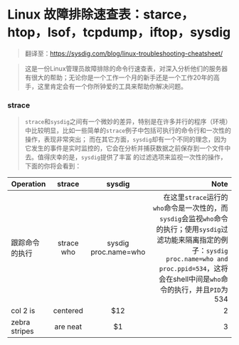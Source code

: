 # Linux 故障排除速查表：starce，htop，lsof，tcpdump，iftop，sysdig
> 翻译至：https://sysdig.com/blog/linux-troubleshooting-cheatsheet/

> 这是一份Linux管理员故障排除的命令行速查表，对深入分析他们的服务器有很大的帮助；无论你是一个工作一个月的新手还是一个工作20年的高手，这里肯定会有一个你所钟爱的工具来帮助你解决问题。

### strace
> `strace`和`sysdig`之间有一个微妙的差异，特别是在许多并行的程序（环境）中比较明显，比如一些简单的`strace`例子中包括可执行的命令行和一次性的操作，表现非常突出；
而在其它方面，`sysdig`却有一个不同的理念，因为它发生的事件是实时监控的，它会在分析并捕获数据之前保存到一个文件中去。值得庆幸的是，`sysdig`提供了丰富
的过滤选项来监视一次性的操作，下面的你将会看到：

| Operation              | strace           | sysdig                  | Note                                                                                                                                                                                                         |
| ---------------------- |:----------------:| :----------------------:| ------------------------------------------------------------------------------------------------------------------------------------------------------------------------------------------------------------:|
| 跟踪命令的执行         | strace who       | sysdig proc.name=who    | 在这里`strace`运行的`who`命令是一次性的，而`sysdig`会监视`who`命令的执行；使用`sysdig`过滤功能来隔离指定的例子：`sysdig proc.name=who and proc.ppid=534`，这将会在shell中间是`who`命令的执行，并且`PID`为534 |
| col 2 is               | centered         |   $12                   | 2                                                                                                |
| zebra stripes          | are neat         |    $1                   | 3                                                                                                |
